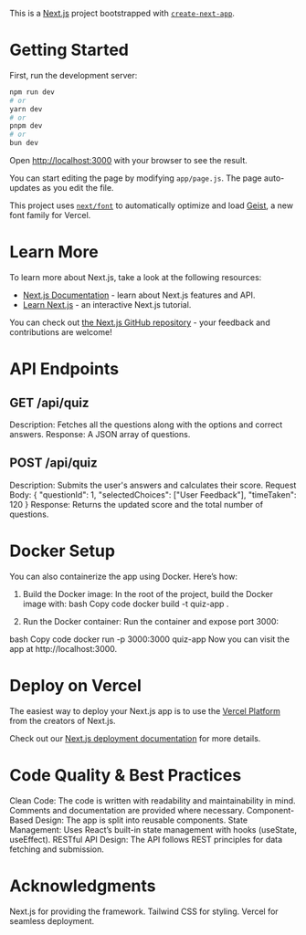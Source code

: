 This is a [Next.js](https://nextjs.org) project bootstrapped with [`create-next-app`](https://github.com/vercel/next.js/tree/canary/packages/create-next-app).

# Getting Started

First, run the development server:

```bash
npm run dev
# or
yarn dev
# or
pnpm dev
# or
bun dev
```

Open [http://localhost:3000](http://localhost:3000) with your browser to see the result.

You can start editing the page by modifying `app/page.js`. The page auto-updates as you edit the file.

This project uses [`next/font`](https://nextjs.org/docs/app/building-your-application/optimizing/fonts) to automatically optimize and load [Geist](https://vercel.com/font), a new font family for Vercel.

# Learn More

To learn more about Next.js, take a look at the following resources:

- [Next.js Documentation](https://nextjs.org/docs) - learn about Next.js features and API.
- [Learn Next.js](https://nextjs.org/learn) - an interactive Next.js tutorial.

You can check out [the Next.js GitHub repository](https://github.com/vercel/next.js) - your feedback and contributions are welcome!

# API Endpoints

## GET /api/quiz

Description: Fetches all the questions along with the options and correct answers.
Response: A JSON array of questions.

## POST /api/quiz

Description: Submits the user's answers and calculates their score.
Request Body: { "questionId": 1, "selectedChoices": ["User Feedback"], "timeTaken": 120 }
Response: Returns the updated score and the total number of questions.

# Docker Setup

You can also containerize the app using Docker. Here’s how:

1. Build the Docker image:
   In the root of the project, build the Docker image with:
   bash
   Copy code
   docker build -t quiz-app .

2. Run the Docker container:
   Run the container and expose port 3000:

bash
Copy code
docker run -p 3000:3000 quiz-app
Now you can visit the app at http://localhost:3000.

# Deploy on Vercel

The easiest way to deploy your Next.js app is to use the [Vercel Platform](https://vercel.com/new?utm_medium=default-template&filter=next.js&utm_source=create-next-app&utm_campaign=create-next-app-readme) from the creators of Next.js.

Check out our [Next.js deployment documentation](https://nextjs.org/docs/app/building-your-application/deploying) for more details.


# Code Quality & Best Practices
Clean Code: The code is written with readability and maintainability in mind. Comments and documentation are provided where necessary.
Component-Based Design: The app is split into reusable components.
State Management: Uses React’s built-in state management with hooks (useState, useEffect).
RESTful API Design: The API follows REST principles for data fetching and submission.

# Acknowledgments
Next.js for providing the framework.
Tailwind CSS for styling.
Vercel for seamless deployment.